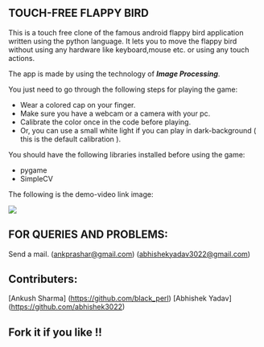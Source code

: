 TOUCH-FREE FLAPPY BIRD
----------------------

This is a touch free clone of the famous android flappy bird application written using the python language.
It lets you to move the flappy bird without using any hardware like keyboard,mouse etc. or using any touch actions.

The app is made by using the technology of ***Image Processing***.

You just need to go through the following steps for playing the game:
- Wear a colored cap on your finger.
- Make sure you have a webcam or a camera with your pc.
- Calibrate the color once in the code before playing.
- Or, you can use a small white light if you can play in dark-background ( this is the default calibration ).

You should have the following libraries installed before using the game:
- pygame
- SimpleCV

The following is the demo-video link image:

[![](http://img.youtube.com/vi/1g2kJx1qmyE/0.jpg)](https://www.youtube.com/watch?v=1g2kJx1qmyE)

FOR QUERIES AND PROBLEMS:
-------------------------
Send a mail. (ankprashar@gmail.com)
             (abhishekyadav3022@gmail.com)

Contributers:
--------------
[Ankush Sharma] (https://github.com/black_perl)
[Abhishek Yadav] (https://github.com/abhishek3022)

Fork it if you like !!
----------------------



